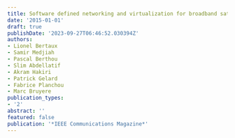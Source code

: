 ```yaml
---
title: Software defined networking and virtualization for broadband satellite networks
date: '2015-01-01'
draft: true
publishDate: '2023-09-27T06:46:52.030394Z'
authors:
- Lionel Bertaux
- Samir Medjiah
- Pascal Berthou
- Slim Abdellatif
- Akram Hakiri
- Patrick Gelard
- Fabrice Planchou
- Marc Bruyere
publication_types:
- '2'
abstract: ''
featured: false
publication: '*IEEE Communications Magazine*'
---
```


